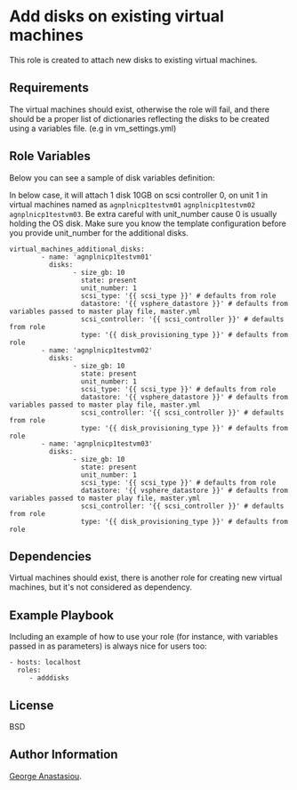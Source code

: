 Add disks on existing virtual machines
=========

This role is created to attach new disks to existing virtual machines.

Requirements
------------

The virtual machines should exist, otherwise the role will fail, and there should be a proper list of dictionaries reflecting the disks to be created using a variables file. (e.g in vm_settings.yml)

Role Variables
--------------

Below you can see a sample of disk variables definition:

In below case, it will attach 1 disk 10GB on scsi controller 0, on unit 1 in virtual machines named as `agnplnicp1testvm01` `agnplnicp1testvm02` `agnplnicp1testvm03`. Be extra careful with unit_number cause 0 is usually holding the OS disk. Make sure you know the template configuration before you provide unit_number for the additional disks.

```
virtual_machines_additional_disks:
        - name: 'agnplnicp1testvm01'
          disks:
                - size_gb: 10
                  state: present
                  unit_number: 1
                  scsi_type: '{{ scsi_type }}' # defaults from role
                  datastore: '{{ vsphere_datastore }}' # defaults from variables passed to master play file, master.yml
                  scsi_controller: '{{ scsi_controller }}' # defaults from role
                  type: '{{ disk_provisioning_type }}' # defaults from role
        - name: 'agnplnicp1testvm02'
          disks:
                - size_gb: 10
                  state: present
                  unit_number: 1
                  scsi_type: '{{ scsi_type }}' # defaults from role
                  datastore: '{{ vsphere_datastore }}' # defaults from variables passed to master play file, master.yml
                  scsi_controller: '{{ scsi_controller }}' # defaults from role
                  type: '{{ disk_provisioning_type }}' # defaults from role
        - name: 'agnplnicp1testvm03'
          disks:
                - size_gb: 10
                  state: present
                  unit_number: 1
                  scsi_type: '{{ scsi_type }}' # defaults from role
                  datastore: '{{ vsphere_datastore }}' # defaults from variables passed to master play file, master.yml
                  scsi_controller: '{{ scsi_controller }}' # defaults from role
                  type: '{{ disk_provisioning_type }}' # defaults from role
```

Dependencies
------------

Virtual machines should exist, there is another role for creating new virtual machines, but it's not considered as dependency.

Example Playbook
----------------

Including an example of how to use your role (for instance, with variables passed in as parameters) is always nice for users too:

    - hosts: localhost
      roles:
         - adddisks

License
-------

BSD

Author Information
------------------

[George Anastasiou](mailto:george.anastasiou@cz.ibm.com?subject=[Github]%20Add%20disks%20on%20existing%20virtual%20machines).